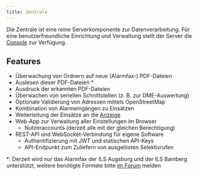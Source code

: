 ```yaml
---
title: Zentrale
---
```

Die Zentrale ist eine reine Serverkomponente zur Datenverarbeitung.
Für eine benutzerfreundliche Einrichtung und Verwaltung stellt der Server die [Console](05_Console.md) zur Verfügung.

## Features

- Überwachung von Ordnern auf neue (Alarmfax-) PDF-Dateien
- Auslesen dieser PDF-Dateien *
- Ausdruck der erkannten PDF-Dateien
- Überwachen von seriellen Schnittstellen (z. B. zur DME-Auswertung)
- Optionale Validierung von Adressen mittels OpenStreetMap
- Kombination von Alarmeingängen zu Einsätzen
- Weiterleitung der Einsätze an die [Anzeige](../20_Anzeige)
- Web-App zur Verwaltung aller Einstellungen im Browser
    - Nutzeraccounts (derzeit alle mit der gleichen Berechtigung)
- REST-API und WebSocket-Verbindung für eigene Software
    - Authentifizierung mit JWT und statischen API-Keys
    - API-Endpunkt zum Zuliefern von ausgelösten Selektivrufen

*: Derzeit wird nur das Alarmfax der ILS Augsburg und der ILS Bamberg unterstützt, weitere benötigte Formate bitte [im Forum](https://community.alarmdisplay.org/c/funktionalitaet/alarmquellen/9) melden